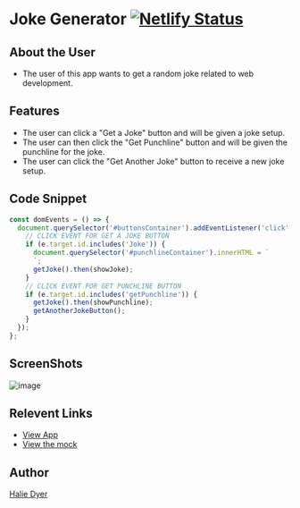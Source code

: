# Joke Generator [![Netlify Status](https://api.netlify.com/api/v1/badges/3f8371cf-9f76-4d10-9a09-7dd3deb3a848/deploy-status)](https://app.netlify.com/sites/joke-generator-webpack-hld/deploys)

## About the User
- The user of this app wants to get a random joke related to web development. 

## Features
- The user can click a "Get a Joke" button and will be given a joke setup.
- The user can then click the "Get Punchline" button and will be given the punchline for the joke.
- The user can click the "Get Another Joke" button to receive a new joke setup. 

## Code Snippet 
```javascript
const domEvents = () => {
  document.querySelector('#buttonsContainer').addEventListener('click', (e) => {
    // CLICK EVENT FOR GET A JOKE BUTTON
    if (e.target.id.includes('Joke')) {
      document.querySelector('#punchlineContainer').innerHTML = `
      `;
      getJoke().then(showJoke);
    }
    // CLICK EVENT FOR GET PUNCHLINE BUTTON
    if (e.target.id.includes('getPunchline')) {
      getJoke().then(showPunchline);
      getAnotherJokeButton();
    }
  });
};

```
## ScreenShots

![image](https://user-images.githubusercontent.com/86806913/136116812-c5ded1be-6905-472d-843c-f4749108a21c.png)

## Relevent Links
- [View App](https://joke-generator-webpack-hld.netlify.app)
- [View the mock](https://www.figma.com/file/dUTnw5fZfWCB2RCRJpS7Af/JJ-Wireframe-JS?node-id=0%3A1)

## Author
[Halie Dyer](https://github.com/DyerHL)



